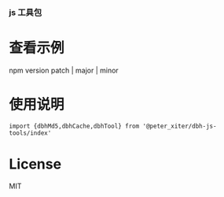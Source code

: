 ### js 工具包

# 查看示例

npm version patch | major | minor

# 使用说明
```
import {dbhMd5,dbhCache,dbhTool} from '@peter_xiter/dbh-js-tools/index'
```
# License
MIT 
